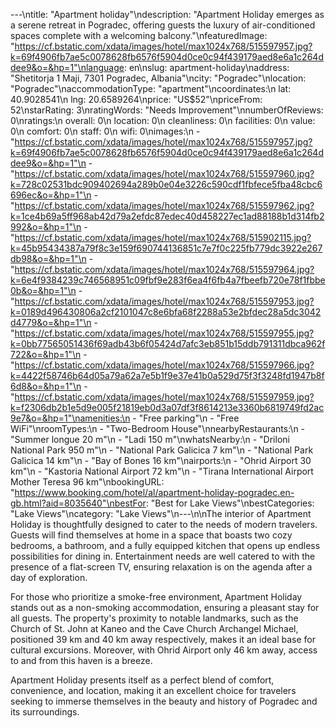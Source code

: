 ---\ntitle: "Apartment holiday"\ndescription: "Apartment Holiday emerges as a serene retreat in Pogradec, offering guests the luxury of air-conditioned spaces complete with a welcoming balcony."\nfeaturedImage: "https://cf.bstatic.com/xdata/images/hotel/max1024x768/515597957.jpg?k=69f4906fb7ae5c0078628fb6576f5904d0ce0c94f439179aed8e6a1c264ddee9&o=&hp=1"\nlanguage: en\nslug: apartment-holiday\naddress: "Shetitorja 1 Maji, 7301 Pogradec, Albania"\ncity: "Pogradec"\nlocation: "Pogradec"\naccommodationType: "apartment"\ncoordinates:\n  lat: 40.9028541\n  lng: 20.6589264\nprice: "US$52"\npriceFrom: 52\nstarRating: 3\nratingWords: "Needs Improvement"\nnumberOfReviews: 0\nratings:\n  overall: 0\n  location: 0\n  cleanliness: 0\n  facilities: 0\n  value: 0\n  comfort: 0\n  staff: 0\n  wifi: 0\nimages:\n  - "https://cf.bstatic.com/xdata/images/hotel/max1024x768/515597957.jpg?k=69f4906fb7ae5c0078628fb6576f5904d0ce0c94f439179aed8e6a1c264ddee9&o=&hp=1"\n  - "https://cf.bstatic.com/xdata/images/hotel/max1024x768/515597960.jpg?k=728c02531bdc909402694a289b0e04e3226c590cdf1fbfece5fba48cbc6696ec&o=&hp=1"\n  - "https://cf.bstatic.com/xdata/images/hotel/max1024x768/515597962.jpg?k=1ce4b69a5ff968ab42d79a2efdc87edec40d458227ec1ad88188b1d314fb2992&o=&hp=1"\n  - "https://cf.bstatic.com/xdata/images/hotel/max1024x768/515902115.jpg?k=45b95434387a79f8c3e159f690744136851c7e7f0c225fb779dc3922e267db98&o=&hp=1"\n  - "https://cf.bstatic.com/xdata/images/hotel/max1024x768/515597964.jpg?k=6e4f9384239c746568951c09fbf9e283f6ea4f6fb4a7fbeefb720e78f1fbbe0b&o=&hp=1"\n  - "https://cf.bstatic.com/xdata/images/hotel/max1024x768/515597953.jpg?k=0189d496430806a2cf2101047c8e6bfa68f2288a53e2bfdec28a5dc3042d4779&o=&hp=1"\n  - "https://cf.bstatic.com/xdata/images/hotel/max1024x768/515597955.jpg?k=0bb77565051436f69adb43b6f05424d7afc3eb851b15ddb791311dbca962f722&o=&hp=1"\n  - "https://cf.bstatic.com/xdata/images/hotel/max1024x768/515597966.jpg?k=4422f58746b64d05a79a62a7e5b1f9e37e41b0a529d75f3f3248fd1947b8f6d8&o=&hp=1"\n  - "https://cf.bstatic.com/xdata/images/hotel/max1024x768/515597959.jpg?k=f2306db2b1e5d9e005f21819eb0d3a07df3f8614213e3360b6819749fd2ac9e7&o=&hp=1"\namenities:\n  - "Free parking"\n  - "Free WiFi"\nroomTypes:\n  - "Two-Bedroom House"\nnearbyRestaurants:\n  - "Summer longue 20 m"\n  - "Ladi 150 m"\nwhatsNearby:\n  - "Driloni National Park 950 m"\n  - "National Park Galicica 7 km"\n  - "National Park Galicica 14 km"\n  - "Bay of Bones 16 km"\nairports:\n  - "Ohrid Airport 30 km"\n  - "Kastoria National Airport 72 km"\n  - "Tirana International Airport Mother Teresa 96 km"\nbookingURL: "https://www.booking.com/hotel/al/apartment-holiday-pogradec.en-gb.html?aid=8035640"\nbestFor: "Best for Lake Views"\nbestCategories: "Lake Views"\ncategory: "Lake Views"\n---\n\nThe interior of Apartment Holiday is thoughtfully designed to cater to the needs of modern travelers. Guests will find themselves at home in a space that boasts two cozy bedrooms, a bathroom, and a fully equipped kitchen that opens up endless possibilities for dining in. Entertainment needs are well catered to with the presence of a flat-screen TV, ensuring relaxation is on the agenda after a day of exploration.

For those who prioritize a smoke-free environment, Apartment Holiday stands out as a non-smoking accommodation, ensuring a pleasant stay for all guests. The property's proximity to notable landmarks, such as the Church of St. John at Kaneo and the Cave Church Archangel Michael, positioned 39 km and 40 km away respectively, makes it an ideal base for cultural excursions. Moreover, with Ohrid Airport only 46 km away, access to and from this haven is a breeze.

Apartment Holiday presents itself as a perfect blend of comfort, convenience, and location, making it an excellent choice for travelers seeking to immerse themselves in the beauty and history of Pogradec and its surroundings.